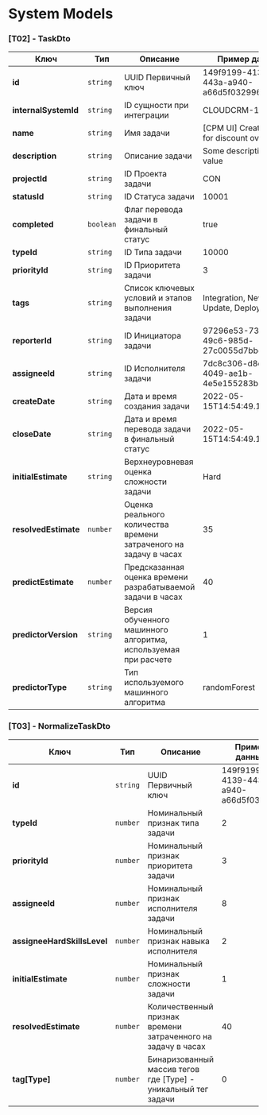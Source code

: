 # System Models

### [T02] - TaskDto
| Ключ                 | Тип       | Описание                                                          | Пример данных                                |
|----------------------|-----------|-------------------------------------------------------------------|----------------------------------------------|
| **id**               | `string`  | UUID Первичный ключ                                               | 149f9199-4139-443a-a940-a66d5f032996         |
| **internalSystemId** | `string`  | ID сущности при интеграции                                        | CLOUDCRM-118613                              |
| **name**             | `string`  | Имя задачи                                                        | [CPM UI] Create ticket for discount override |
| **description**      | `string`  | Описание задачи                                                   | Some description task value                  |
| **projectId**        | `string`  | ID Проекта задачи                                                 | CON                                          |
| **statusId**         | `string`  | ID Статуса задачи                                                 | 10001                                        |
| **completed**        | `boolean` | Флаг перевода задачи в финальный статус                           | true                                         |
| **typeId**           | `string`  | ID Типа задачи                                                    | 10000                                        |
| **priorityId**       | `string`  | ID Приоритета задачи                                              | 3                                            |
| **tags**             | `string`  | Список ключевых условий и этапов выполнения задачи                | Integration, New, Update, Deploy, Refactor   |
| **reporterId**       | `string`  | ID Инициатора задачи                                              | 97296e53-7373-49c6-985d-27c0055d7bbd         |
| **assigneeId**       | `string`  | ID Исполнителя задачи                                             | 7dc8c306-d8c1-4049-ae1b-4e5e155283bd         |
| **createDate**       | `string`  | Дата и время создания задачи                                      | 2022-05-15T14:54:49.136+0300                 |
| **closeDate**        | `string`  | Дата и время перевода задачи в финальный статус                   | 2022-05-15T14:54:49.136+0300                 |
| **initialEstimate**  | `string`  | Верхнеуровневая оценка сложности задачи                           | Hard                                         |
| **resolvedEstimate** | `number`  | Оценка реального количества времени затраченого на задачу в часах | 35                                           |
| **predictEstimate**  | `number`  | Предсказанная оценка времени разрабатываемой задачи в часах       | 40                                           |
| **predictorVersion** | `string`  | Версия обученного машинного алгоритма, используемая при расчете   | 1                                            |
| **predictorType**    | `string`  | Тип используемого машинного алгоритма                             | randomForest                                 |

### [T03] - NormalizeTaskDto
| Ключ                        | Тип      | Описание                                                       | Пример данных                        |
|-----------------------------|----------|----------------------------------------------------------------|--------------------------------------|
| **id**                      | `string` | UUID Первичный ключ                                            | 149f9199-4139-443a-a940-a66d5f032996 |
| **typeId**                  | `number` | Номинальный признак типа задачи                                | 2                                    |
| **priorityId**              | `number` | Номинальный признак приоритета задачи                          | 3                                    |
| **assigneeId**              | `number` | Номинальный признак исполнителя задачи                         | 8                                    |
| **assigneeHardSkillsLevel** | `number` | Номинальный признак навыка исполнителя                         | 2                                    |
| **initialEstimate**         | `number` | Номинальный признак сложности задачи                           | 1                                    |
| **resolvedEstimate**        | `number` | Количественный признак времени затраченного на задачу в часах  | 40                                   |
| **tag[Type]**               | `number` | Бинаризованный массив тегов где [Type] - уникальный тег задачи | 0                                    |

